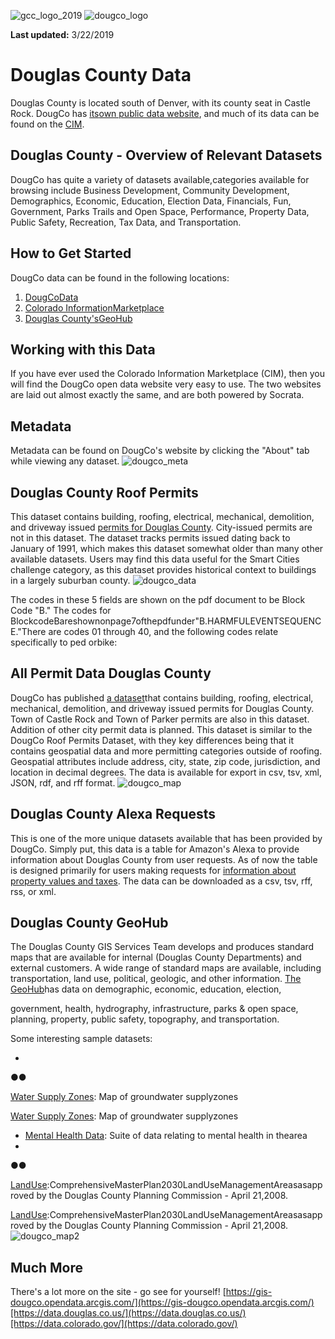 ![gcc_logo_2019](https://github.com/GoCodeColorado/GoCodeColorado-kbase-public/blob/master/2020_Resources/Data/imagesgcc_logo_2019.png)
![dougco_logo](https://github.com/GoCodeColorado/GoCodeColorado-kbase-public/blob/master/2020_Resources/Data/imagesdougco_logo.png)

**Last updated:** 3/22/2019

# Douglas County Data

Douglas County is located south of Denver, with its county seat in Castle Rock. DougCo has [its](https://data.douglas.co.us/)[own public data website](https://data.douglas.co.us/), and much of its data can be found on the [CIM](https://data.colorado.gov/browse?federation_filter=1222).

## Douglas County - Overview of Relevant Datasets

DougCo has quite a variety of datasets available,categories available for browsing include Business Development, Community Development, Demographics, Economic, Education, Election Data, Financials, Fun, Government, Parks Trails and Open Space, Performance, Property Data, Public Safety, Recreation, Tax Data, and Transportation.

## How to Get Started
DougCo data can be found in the following locations:

1. [DougCoData](https://data.douglas.co.us/browse)
2. [Colorado Information](https://data.colorado.gov/)[Marketplace](https://data.colorado.gov/)
3. [Douglas County&#39;s](https://gis-dougco.opendata.arcgis.com/)[GeoHub](https://gis-dougco.opendata.arcgis.com/)



## Working with this Data

If you have ever used the Colorado Information Marketplace (CIM), then you will find the DougCo open data website very easy to use. The two websites are laid out almost exactly the same, and are both powered by Socrata.

## Metadata

Metadata can be found on DougCo&#39;s website by clicking the &quot;About&quot; tab while viewing any dataset.
![dougco_meta](https://github.com/GoCodeColorado/GoCodeColorado-kbase-public/blob/master/2020_Resources/Data/imagesdougco_meta.jpg)

## Douglas County Roof Permits

This dataset contains building, roofing, electrical, mechanical, demolition, and driveway issued [permits for Douglas County](https://data.douglas.co.us/Economic/Roof-permit/3f4j-vyeh). City-issued permits are not in this dataset. The dataset tracks permits issued dating back to January of 1991, which makes this dataset somewhat older than many other available datasets. Users may find this data useful for the Smart Cities challenge category, as this dataset provides historical context to buildings in a largely suburban county.
![dougco_data](https://github.com/GoCodeColorado/GoCodeColorado-kbase-public/blob/master/2020_Resources/Data/imagesdougco_data.jpg)

The codes in these 5 fields are shown on the pdf document to be Block Code &quot;B.&quot; The codes for BlockcodeBareshownonpage7ofthepdfunder&quot;B.HARMFULEVENTSEQUENCE.&quot;There are codes 01 through 40, and the following codes relate specifically to ped orbike:

## All Permit Data Douglas County

DougCo has published [a dataset](https://data.douglas.co.us/Economic/Map-View-of-All-Permit-Data/3t6c-neyb)that contains building, roofing, electrical, mechanical, demolition, and driveway issued permits for Douglas County. Town of Castle Rock and Town of Parker permits are also in this dataset. Addition of other city permit data is planned. This dataset is similar to the DougCo Roof Permits Dataset, with they key differences being that it contains geospatial data and more permitting categories outside of roofing. Geospatial attributes include address, city, state, zip code, jurisdiction, and location in decimal degrees. The data is available for export in csv, tsv, xml, JSON, rdf, and rff format.
![dougco_map](https://github.com/GoCodeColorado/GoCodeColorado-kbase-public/blob/master/2020_Resources/Data/imagesdougco_map.jpg)


## Douglas County Alexa Requests

This is one of the more unique datasets available that has been provided by DougCo. Simply put, this data is a table for Amazon&#39;s Alexa to provide information about Douglas County from user requests. As of now the table is designed primarily for users making requests for [information about property values and taxes](https://data.douglas.co.us/dataset/Douglas-County-Alexa-Requests/ern2-hudh). The data can be downloaded as a csv, tsv, rff, rss, or xml.

## Douglas County GeoHub

The Douglas County GIS Services Team develops and produces standard maps that are available for internal (Douglas County Departments) and external customers. A wide range of standard maps are available, including transportation, land use, political, geologic, and other information. [The GeoHub](https://gis-dougco.opendata.arcgis.com/)has data on demographic, economic, education, election,

government, health, hydrography, infrastructure, parks &amp; open space, planning, property, public safety, topography, and transportation.

Some interesting sample datasets:

-
●●

[Water Supply Zones](https://gis-dougco.opendata.arcgis.com/datasets/f41be83add5f421d98c3d3f43f475a02_0): Map of groundwater supplyzones


[Water Supply Zones](https://gis-dougco.opendata.arcgis.com/datasets/f41be83add5f421d98c3d3f43f475a02_0): Map of groundwater supplyzones
- [Mental Health Data](https://gis-dougco.opendata.arcgis.com/items/026a751142d44975a2b0d380c66ee927): Suite of data relating to mental health in thearea
-
●●

[Land](https://gis-dougco.opendata.arcgis.com/datasets/3fda53fc9335458bb6c097228130328c_0)[Use](https://gis-dougco.opendata.arcgis.com/datasets/3fda53fc9335458bb6c097228130328c_0):ComprehensiveMasterPlan2030LandUseManagementAreasasapproved by the Douglas County Planning Commission - April 21,2008.


[Land](https://gis-dougco.opendata.arcgis.com/datasets/3fda53fc9335458bb6c097228130328c_0)[Use](https://gis-dougco.opendata.arcgis.com/datasets/3fda53fc9335458bb6c097228130328c_0):ComprehensiveMasterPlan2030LandUseManagementAreasasapproved by the Douglas County Planning Commission - April 21,2008.
![dougco_map2](https://github.com/GoCodeColorado/GoCodeColorado-kbase-public/blob/master/2020_Resources/Data/imagesdougco_map2.jpg)


## Much More

There&#39;s a lot more on the site - go see for yourself! [https://gis-dougco.opendata.arcgis.com/](https://gis-dougco.opendata.arcgis.com/)[https://data.douglas.co.us/](https://data.douglas.co.us/)[https://data.colorado.gov/](https://data.colorado.gov/)